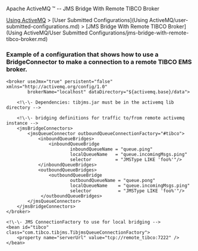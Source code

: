 Apache ActiveMQ ™ -- JMS Bridge With Remote TIBCO Broker 

[Using ActiveMQ](using-activemq.md) > [User Submitted Configurations](Using ActiveMQ/user-submitted-configurations.md) > [JMS Bridge With Remote TIBCO Broker](Using ActiveMQ/User Submitted Configurations/jms-bridge-with-remote-tibco-broker.md)


### Example of a configuration that shows how to use a BridgeConnector to make a connection to a remote TIBCO EMS broker.

<beans>
    <!\-\- Allows us to use system properties as variables in this configuration file -->
    <bean class="org.springframework.beans.factory.config.PropertyPlaceholderConfigurer"/>

    <broker useJmx="true" persistent="false" xmlns="http://activemq.org/config/1.0"
            brokerName="localhost" dataDirectory="${activemq.base}/data">

        <!\-\- Dependencies: tibjms.jar must be in the activemq lib directory -->

        <!\-\- bridging definitions for traffic to/from remote activemq instance -->
        <jmsBridgeConnectors>
            <jmsQueueConnector outboundQueueConnectionFactory="#tibco">
                <inboundQueueBridges>
                    <inboundQueueBridge
                            inboundQueueName = "queue.ping"
                            localQueueName   = "queue.incomingMsgs.ping"
                            selector         = "JMSType LIKE 'foo%'"/>
                </inboundQueueBridges>
                <outboundQueueBridges>
                    <outboundQueueBridge
                            outboundQueueName = "queue.pong"
                            localQueueName    = "queue.incomingMsgs.ping"
                            selector          = "JMSType LIKE 'foo%'"/>
                 </outboundQueueBridges>
            </jmsQueueConnector>
        </jmsBridgeConnectors>
    </broker>

    <!\-\- JMS ConnectionFactory to use for local bridging -->
    <bean id="tibco" class="com.tibco.tibjms.TibjmsQueueConnectionFactory">
        <property name="serverUrl" value="tcp://remote_tibco:7222" />
    </bean>
</beans>

